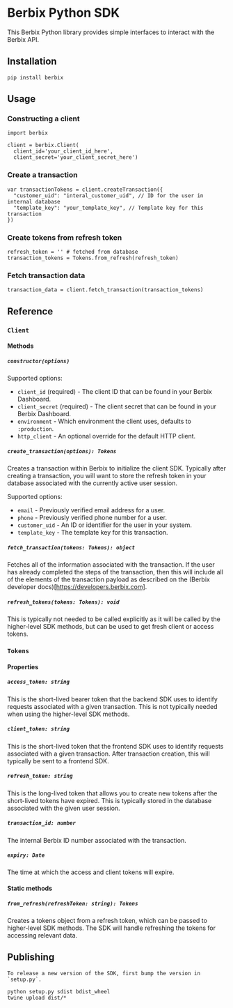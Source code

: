 # Berbix Python SDK

This Berbix Python library provides simple interfaces to interact with the Berbix API.

## Installation

    pip install berbix

## Usage

### Constructing a client

    import berbix

    client = berbix.Client(
      client_id='your_client_id_here',
      client_secret='your_client_secret_here')

### Create a transaction

    var transactionTokens = client.createTransaction({
      "customer_uid": "interal_customer_uid", // ID for the user in internal database
      "template_key": "your_template_key", // Template key for this transaction
    })

### Create tokens from refresh token

    refresh_token = '' # fetched from database
    transaction_tokens = Tokens.from_refresh(refresh_token)

### Fetch transaction data

    transaction_data = client.fetch_transaction(transaction_tokens)
 
## Reference

### `Client`

#### Methods

##### `constructor(options)`

Supported options:

 * `client_id` (required) - The client ID that can be found in your Berbix Dashboard.
 * `client_secret` (required) - The client secret that can be found in your Berbix Dashboard.
 * `environment` - Which environment the client uses, defaults to `:production`.
 * `http_client` - An optional override for the default HTTP client.

##### `create_transaction(options): Tokens`

Creates a transaction within Berbix to initialize the client SDK. Typically after creating
a transaction, you will want to store the refresh token in your database associated with the
currently active user session.

Supported options:

 * `email` - Previously verified email address for a user.
 * `phone` - Previously verified phone number for a user.
 * `customer_uid` - An ID or identifier for the user in your system.
 * `template_key` - The template key for this transaction.

##### `fetch_transaction(tokens: Tokens): object`

Fetches all of the information associated with the transaction. If the user has already completed the steps of the transaction, then this will include all of the elements of the transaction payload as described on the (Berbix developer docs)[https://developers.berbix.com].

##### `refresh_tokens(tokens: Tokens): void`

This is typically not needed to be called explicitly as it will be called by the higher-level
SDK methods, but can be used to get fresh client or access tokens.

### `Tokens`

#### Properties

##### `access_token: string`

This is the short-lived bearer token that the backend SDK uses to identify requests associated with a given transaction. This is not typically needed when using the higher-level SDK methods.

##### `client_token: string`

This is the short-lived token that the frontend SDK uses to identify requests associated with a given transaction. After transaction creation, this will typically be sent to a frontend SDK.

##### `refresh_token: string`

This is the long-lived token that allows you to create new tokens after the short-lived tokens have expired. This is typically stored in the database associated with the given user session.

##### `transaction_id: number`

The internal Berbix ID number associated with the transaction.

##### `expiry: Date`

The time at which the access and client tokens will expire.

#### Static methods

##### `from_refresh(refreshToken: string): Tokens`

Creates a tokens object from a refresh token, which can be passed to higher-level SDK methods. The SDK will handle refreshing the tokens for accessing relevant data.

## Publishing

    To release a new version of the SDK, first bump the version in `setup.py`.

    python setup.py sdist bdist_wheel
    twine upload dist/*
